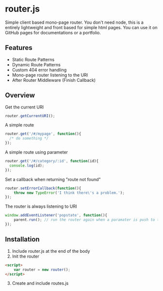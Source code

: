 # router.js

Simple client based mono-page router. You don't need node, this is a entirely lightweight and front based for simple html pages. You can use it on GitHub pages for documentations or a portfolio.

## Features

* Static Route Patterns
* Dynamic Route Patterns
* Custom 404 error handling
* Mono-page router listening to the URI
* After Router Middleware (Finish Callback)

## Overview

Get the current URI

~~~ js
router.getCurrentURI();
~~~

A simple route

~~~ js
router.get('/#/mypage', function(){
  /* do something */
});
~~~

A simple route using parameter

~~~ js
router.get('/#/category/:id', function(id){
  console.log(id);
});
~~~

Set a callback when returning "route not found"

~~~ js
router.setErrorCallback(function(){
    throw new TypeError('I think there\'s a problem.');
});
~~~

The router is always listening to URI

~~~ js
window.addEventListener('popstate', function(){
    parent.run(); // run the router again when a paramater is push to the URI
});
~~~

## Installation

1. Include router.js at the end of the body
2. Init the router
~~~ html
<script>
    var router = new router();
</script>
~~~
3. Create and include routes.js